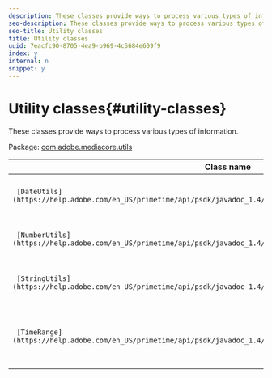 ```yaml
---
description: These classes provide ways to process various types of information.
seo-description: These classes provide ways to process various types of information.
seo-title: Utility classes
title: Utility classes
uuid: 7eacfc90-8705-4ea9-b969-4c5684e609f9
index: y
internal: n
snippet: y
---
```


# Utility classes{#utility-classes}

These classes provide ways to process various types of information.

 Package: [com.adobe.mediacore.utils](https://help.adobe.com/en_US/primetime/api/psdk/javadoc_1.4/com/adobe/mediacore/utils/package-summary.html) 

|  Class name  | Description  |
|---|---|
| ` [DateUtils](https://help.adobe.com/en_US/primetime/api/psdk/javadoc_1.4/com/adobe/mediacore/utils/DateUtils.html)`  | Methods for processing dates.  |
| ` [NumberUtils](https://help.adobe.com/en_US/primetime/api/psdk/javadoc_1.4/com/adobe/mediacore/utils/NumberUtils.html)` | Helper methods related to numbers.  |
| ` [StringUtils](https://help.adobe.com/en_US/primetime/api/psdk/javadoc_1.4/com/adobe/mediacore/utils/StringUtils.html)` | Helper methods related to strings.  |
| ` [TimeRange](https://help.adobe.com/en_US/primetime/api/psdk/javadoc_1.4/com/adobe/mediacore/utils/TimeRange.html)`  | Methods for creating and interpreting time ranges.  |

